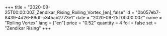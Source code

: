 +++
title = "2020-09-25T00:00:00Z_Zendikar_Rising_Roiling_Vortex_[en]_false"
id = "0b057eb7-8439-4d26-89df-c345ab2773e1"
date = "2020-09-25T00:00:00Z"
name = "Roiling Vortex"
lang = ["en"]
price = "0.52"
quantity = 4
foil = false
set = "Zendikar Rising"
+++
